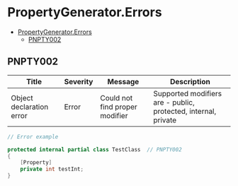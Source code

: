 ﻿# PropertyGenerator.Errors


- [PropertyGenerator.Errors](#propertygeneratorerrors)
  - [PNPTY002](#pnpty002)


## PNPTY002


|Title|Severity|Message|Description|
|---|---|---|---|
|Object declaration error|Error|Could not find proper modifier|Supported modifiers are - public, protected, internal, private|

```cs
// Error example

protected internal partial class TestClass  // PNPTY002
{
    [Property]
    private int testInt;
}
```
